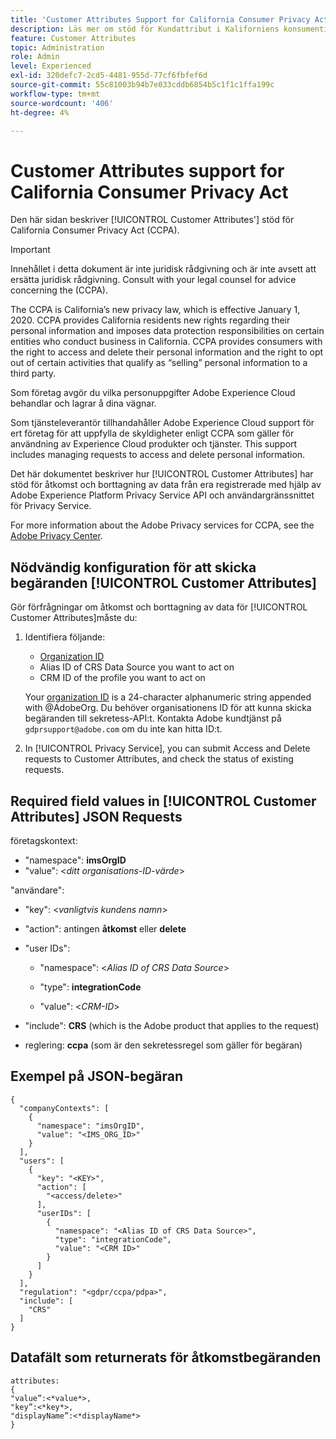 ```yaml
---
title: 'Customer Attributes Support for California Consumer Privacy Act '
description: Läs mer om stöd för Kundattribut i Kaliforniens konsumentintegritetslag
feature: Customer Attributes
topic: Administration
role: Admin
level: Experienced
exl-id: 320defc7-2cd5-4481-955d-77cf6fbfef6d
source-git-commit: 55c81003b94b7e033cddb6854b5c1f1c1ffa199c
workflow-type: tm+mt
source-wordcount: '406'
ht-degree: 4%

---
```


# Customer Attributes support for California Consumer Privacy Act

Den här sidan beskriver [!UICONTROL Customer Attributes'] stöd för California Consumer Privacy Act (CCPA).

>[!IMPORTANT]
>
>Innehållet i detta dokument är inte juridisk rådgivning och är inte avsett att ersätta juridisk rådgivning. Consult with your legal counsel for advice concerning the (CCPA).

The CCPA is California’s new privacy law, which is effective January 1, 2020. CCPA provides California residents new rights regarding their personal information and imposes data protection responsibilities on certain entities who conduct business in California. CCPA provides consumers with the right to access and delete their personal information and the right to opt out of certain activities that qualify as “selling” personal information to a third party.

Som företag avgör du vilka personuppgifter Adobe Experience Cloud behandlar och lagrar å dina vägnar.

Som tjänsteleverantör tillhandahåller Adobe Experience Cloud support för ert företag för att uppfylla de skyldigheter enligt CCPA som gäller för användning av Experience Cloud produkter och tjänster. This support includes managing requests to access and delete personal information.

Det här dokumentet beskriver hur [!UICONTROL Customer Attributes] har stöd för åtkomst och borttagning av data från era registrerade med hjälp av Adobe Experience Platform Privacy Service API och användargränssnittet för Privacy Service.

For more information about the Adobe Privacy services for CCPA, see the [Adobe Privacy Center](https://www.adobe.com/privacy/ccpa.html).

## Nödvändig konfiguration för att skicka begäranden [!UICONTROL Customer Attributes]

Gör förfrågningar om åtkomst och borttagning av data för [!UICONTROL Customer Attributes]måste du:

1. Identifiera följande:

   * [Organization ID](#organizations.md)
   * Alias ID of CRS Data Source you want to act on
   * CRM ID of the profile you want to act on

   Your [organization ID](#organizations.md) is a 24-character alphanumeric string appended with @AdobeOrg. Du behöver organisationens ID för att kunna skicka begäranden till sekretess-API:t. Kontakta Adobe kundtjänst på `gdprsupport@adobe.com` om du inte kan hitta ID:t.

1. In [!UICONTROL Privacy Service], you can submit Access and Delete requests to Customer Attributes, and check the status of existing requests.

## Required field values in [!UICONTROL Customer Attributes] JSON Requests

företagskontext:

* &quot;namespace&quot;: **imsOrgID**
* &quot;value&quot;: &lt;*ditt organisations-ID-värde*>

&quot;användare&quot;:

* &quot;key&quot;: &lt;*vanligtvis kundens namn*>

* &quot;action&quot;: antingen **åtkomst** eller **delete**

* &quot;user IDs&quot;:

   * &quot;namespace&quot;: &lt;*Alias ID of CRS Data Source*>

   * &quot;type&quot;: **integrationCode**

   * &quot;value&quot;: &lt;*CRM-ID*>

* &quot;include&quot;: **CRS** (which is the Adobe product that applies to the request)

* reglering: **ccpa** (som är den sekretessregel som gäller för begäran)

## Exempel på JSON-begäran

```
{
  "companyContexts": [
    {
      "namespace": "imsOrgID",
      "value": "<IMS_ORG_ID>"
    }
  ],
  "users": [
    {
      "key": "<KEY>",
      "action": [
        "<access/delete>"
      ],
      "userIDs": [
        {
          "namespace": "<Alias ID of CRS Data Source>",
          "type": "integrationCode",
          "value": "<CRM ID>"
        }
      ]
    }
  ],
  "regulation": "<gdpr/ccpa/pdpa>",
  "include": [
    "CRS"
  ]
}
```

## Datafält som returnerats för åtkomstbegäranden

```
attributes:
{
"value”:<*value*>,
"key”:<*key*>,
"displayName”:<*displayName*>
}
```
